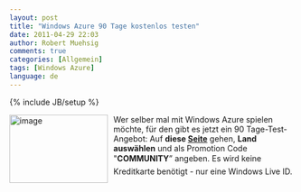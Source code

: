 ```yaml
---
layout: post
title: "Windows Azure 90 Tage kostenlos testen"
date: 2011-04-29 22:03
author: Robert Muehsig
comments: true
categories: [Allgemein]
tags: [Windows Azure]
language: de
---
```

{% include JB/setup %}
<p><a href="{{BASE_PATH}}/assets/wp-images-de/image1260.png"><img style="border-bottom: 0px; border-left: 0px; margin: 0px 10px 0px 0px; display: inline; border-top: 0px; border-right: 0px" title="image" border="0" alt="image" align="left" src="{{BASE_PATH}}/assets/wp-images-de/image_thumb440.png" width="174" height="121" /></a>Wer selber mal mit Windows Azure spielen möchte, für den gibt es jetzt ein 90 Tage-Test-Angebot: Auf <strong>diese </strong><a href="http://www.msdn-online.de/go/AzureforCommunity "><strong>Seite</strong></a> gehen, <strong>Land auswählen</strong> und als Promotion Code "<strong>COMMUNITY</strong>” angeben. Es wird keine Kreditkarte benötigt - nur eine Windows Live ID.</p>

